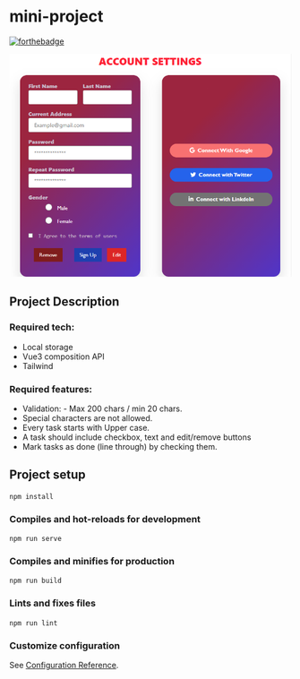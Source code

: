 # mini-project

[![forthebadge](https://forthebadge.com/images/badges/made-with-vue.svg)](https://forthebadge.com)

![alt text](https://github.com/hadhemigharbi/App-todo/blob/main/image.PNG)

## Project Description
### Required tech:
- Local storage
- Vue3 composition API
- Tailwind

### Required features:
- Validation: - Max 200 chars / min 20 chars.
- Special characters are not allowed.
- Every task starts with Upper case.
- A task should include checkbox, text and edit/remove buttons
- Mark tasks as done (line through) by checking them.

## Project setup
```
npm install
```

### Compiles and hot-reloads for development
```
npm run serve
```

### Compiles and minifies for production
```
npm run build
```

### Lints and fixes files
```
npm run lint
```

### Customize configuration
See [Configuration Reference](https://cli.vuejs.org/config/).
